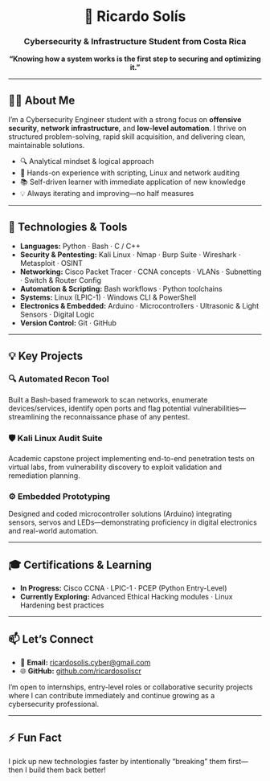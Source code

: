 <h1 align="center">🚀 Ricardo Solís</h1>
<h3 align="center">Cybersecurity & Infrastructure Student from Costa Rica</h3>

<p align="center">
  <strong>“Knowing how a system works is the first step to securing and optimizing it.”</strong>
</p>

---

## 👨‍💻 About Me

I’m a Cybersecurity Engineer student with a strong focus on **offensive security**, **network infrastructure**, and **low-level automation**. I thrive on structured problem-solving, rapid skill acquisition, and delivering clean, maintainable solutions.

- 🔍 Analytical mindset & logical approach  
- 🤖 Hands-on experience with scripting, Linux and network auditing  
- 📚 Self-driven learner with immediate application of new knowledge  
- 💡 Always iterating and improving—no half measures

---

## 🔧 Technologies & Tools

- **Languages:** Python · Bash · C / C++  
- **Security & Pentesting:** Kali Linux · Nmap · Burp Suite · Wireshark · Metasploit · OSINT  
- **Networking:** Cisco Packet Tracer · CCNA concepts · VLANs · Subnetting · Switch & Router Config  
- **Automation & Scripting:** Bash workflows · Python toolchains  
- **Systems:** Linux (LPIC-1) · Windows CLI & PowerShell  
- **Electronics & Embedded:** Arduino · Microcontrollers · Ultrasonic & Light Sensors · Digital Logic  
- **Version Control:** Git · GitHub

---

## 💡 Key Projects

### 🔍 Automated Recon Tool  
Built a Bash-based framework to scan networks, enumerate devices/services, identify open ports and flag potential vulnerabilities—streamlining the reconnaissance phase of any pentest.

### 🛡️ Kali Linux Audit Suite  
Academic capstone project implementing end-to-end penetration tests on virtual labs, from vulnerability discovery to exploit validation and remediation planning.

### ⚙️ Embedded Prototyping  
Designed and coded microcontroller solutions (Arduino) integrating sensors, servos and LEDs—demonstrating proficiency in digital electronics and real-world automation.

---

## 🎓 Certifications & Learning

- **In Progress:** Cisco CCNA · LPIC-1 · PCEP (Python Entry-Level)  
- **Currently Exploring:** Advanced Ethical Hacking modules · Linux Hardening best practices

---

## 📫 Let’s Connect

- 📧 **Email:** ricardosolis.cyber@gmail.com  
- 🌐 **GitHub:** [github.com/ricardosoliscr](https://github.com/ricardosoliscr)  

I’m open to internships, entry-level roles or collaborative security projects where I can contribute immediately and continue growing as a cybersecurity professional.

---

## ⚡ Fun Fact

I pick up new technologies faster by intentionally “breaking” them first—then I build them back better!  
